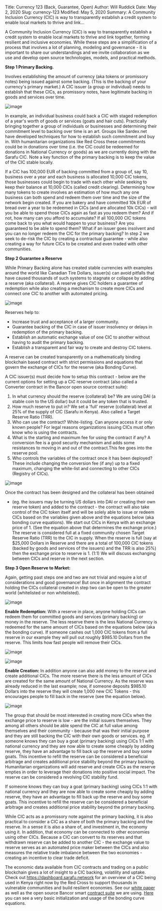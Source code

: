 Title: Currency 123 (Back, Guarantee, Open)
Author: Will Ruddick
Date: May 2, 2020
Slug: currency-123
Modified: May 5, 2020
Summary: A Community Inclusion Currency (CIC) is way to transparently establish a credit system to enable local markets to thrive and link...

A Community Inclusion Currency (CIC) is way to transparently establish a
credit system to enable local markets to thrive and link together,
forming resilient and inclusive economies. While these steps are a
simplification of a process that involves a lot of planning, modeling
and governance - it is important to share our understandings and we
invite collaboration as we use and develop open source technologies,
models, and practical methods.

**Step 1 Primary Backing.**

Involves establishing the amount of currency (aka tokens or promissory
notes) being issued against some backing. (This is the backing of your
currency's primary market.) A CIC issuer (a group or individual) needs
to establish that these CICs, as promissory notes, have legitimate
backing in goods and services over time.

![image](images/blog/currency-1231.webp)

In example, an individual business could back a CIC with staged
redemption of a year's worth of goods or services (goats and hair
cuts). Practically bringing together a group of individuals or
businesses and determining their commitment level to backing over time
is an art. Groups like Sardex.net have developed techniques for how to
establish such commitment and buy in. With humanitarian organizations
like Red Cross these commitments could be in donations over time (i.e.
the CIC could be redeemed for donations in National Currency or goods)
as we are currently doing with the Sarafu CIC. Note a key function of
the primary backing is to keep the value of the CIC stable locally.

If a CIC has 100,000 EUR of backing committed from a group of, say 10,
business over a year and each business is allocated 10,000 CIC tokens,
those businesses could begin to trade with each other while seeking to
keep their balance at 10,000 CICs (called credit clearing). Determining
how many tokens to create involves an estimation of how much any one
business can both spend and redeem them over time and the size of the
network begin created. If you are bakery and have committed 10k EUR of
bread over a year to be redeemed in CICs (and are allocated 10k CICs) -
will you be able to spend those CICs again as fast as you redeem them?
And if not, how many can you afford to accumulate? If all 100,000 CIC
tokens come back to you what would happen to your business? Are you
guaranteed to be able to spend them? What if an issuer goes insolvent
and you can no longer redeem the CIC for the primary backing? In step 2
we seek to de-risk the CIC by creating a contractual guarantee - while
also creating a way for future CICs to be created and even traded with
other communities.

**Step 2 Guarantee a Reserve**

While Primary Backing alone has created stable currencies with examples
around the world like Canadian Tire Dollars, issuer(s) can avoid
pitfalls that have caused thousands of such systems to stagnate or
collapse by adding a reserve (aka collateral). A reserve gives CIC
holders a guarantee of redemption while also creating a mechanism to
create more CICs and connect one CIC to another with automated pricing.

![image](images/blog/currency-12362.webp)

Reserves help to:

- Increase trust and acceptance of a larger community.
- Guarantee backing of the CIC in case of issuer insolvency or delays
  in redemption of the primary backing.
- Establish an automatic exchange value of one CIC to another without
  having to audit the primary backing.
- Establish a transparent and fair way to create and destroy CIC
  tokens.

A reserve can be created transparently on a mathematically binding
blockchain based contract with strict permissions and equations that
govern the exchange of CICs for the reserve (aka Bonding Curve).

A CIC issuer(s) must decide how to setup this contract - below are the
current options for setting up a CIC reserve contract (also called a
Converter contract in the Bancor open source contract suite):

1.  In what currency should the reserve (collateral) be? We are using
    DAI (a stable coin to the US dollar) but it could be any token that
    is trusted.
2.  How much reserve to put in? We set a 'full' reserve (collateral)
    level at 25% of the supply of CIC (Sarafu in Kenya). Also called a
    Target Reserve Ratio (TRR).
3.  Who can use the contract? White-listing. Can anyone access it or
    only known people? For legal reasons organizations issuing CICs must
    often know who is using the contracts.
4.  What is the starting and maximum fee for using the contract if any?
    A conversion fee is a good security mechanism and adds some
    resistances to moving in and out of the contract.This fee goes into
    the reserve pool.
5.  Who controls the variables of the contract once it has been
    deployed? These include changing the conversion fee (if any) up to a
    fixed maximum, changing the white-list and connecting to other CICs
    (Registry of CICs).

![image](images/blog/currency-123187.webp)

Once the contract has been designed and the collateral has been obtained

- (eg. the issuers may be turning US dollars into DAI or creating their
  own reserve token) and added to the contract - the contract will also
  take control of the CIC token itself and will be solely able to issue or
  redeem CICs based on the variables given above and the equations below
  (aka bonding curve equations). We start out CICs in Kenya with an
  exchange price of 1. (See the equation above that determines the
  exchange price.) The reserve is considered full at a fixed community
  chosen Target Reserve Ratio (TRR) to the CIC in supply. When the reserve
  is full (say at $25,000 Dollars in Reserve and there are a total of
  100,000 CIC tokens (backed by goods and services of the issuers) and the
  TRR is also 25%) then the exchange price to reserve is 1. (1:1) We will
  discuss exchanging between CICs and reserve in the next section.

**Step 3 Open Reserve to Market:**

Again, getting past steps one and two are not trivial and require a lot
of considerations and good governance! But once in alignment the
contract holding the CICs collateral created in step two can be open to
the greater world (whitelisted or non whitelisted).

![image](images/blog/currency-123214.webp)

**Enable Redemption:** With a reserve in place, anyone holding CICs can
redeem them for committed goods and services (primary backing) or money
in the reserve. The less reserve there is the less National Currency is
redeemed for the same amount of CICs based on the equations below (aka
the bonding curve). If someone cashes out 1,000 CIC tokens from a full
reserve in our example they will pull out roughly $985.10 Dollars from
the reserve. This limits how fast people will remove their CICs.

![image](images/blog/currency-123229.webp)

![image](images/blog/currency-123248.webp)

**Enable Creation:** In addition anyone can also add money to the
reserve and create additional CICs. The more reserve there is the less
amount of CICs are created for the same amount of National Currency. As
the reserve was already reduced in the last example; now, if someone
deposits $985.10 Dollars into the reserve they will create 1,000 new
CIC Tokens - this encourages people to fill back in the reserve (see the
equation below).

![image](images/blog/currency-123263.webp)

The group that should be most interested in creating more CICs when the
exchange price to reserve is low - are the initial issuers themselves.
They among all others should be able spend the CIC at full value among
themselves and their community - because that was their initial purpose
and they are still backing the CIC with their own goods or services. eg.
If someone knows they can buy a goat (primary backing) using CICs 1:1
with national currency and they are now able to create some cheaply by
adding reserve, they have an advantage to fill back up the reserve and
buy some goats. This incentive to refill the reserve can be considered a
beneficial arbitrage and creates additional price stability beyond the
primary backing. Humanitarian organizations will add reserve and create
CICs as the reserve empties in order to leverage their donations into
positive social impact. The reserve can be considered a revolving CIC
stability fund.

If someone knows they can buy a goat (primary backing) using CICs 1:1
with national currency and they are now able to create some cheaply by
adding reserve, they have an advantage to fill back up the reserve and
buy some goats. This incentive to refill the reserve can be considered a
beneficial arbitrage and creates additional price stability beyond the
primary backing.

While CIC acts as a promissory note against the primary backing, it is
also practical to consider a CIC as a share of both the primary backing
and the reserve. In a sense it is also a share of, and investment in,
the economy using it. In addition, that economy can be connected to
other economies using other CICs. Because a CIC can convert to its
reserves and that withdrawn reserve can be added to another CIC - the
exchange value to reserve serves as an automated price maker between the
CICs and also measures the relative trade imbalance between the two
economies - creating an incentive to clear trade deficit.

The economic data available from CIC contracts and trading on a public
blockchain gives a lot of insight to a CIC backing, volatility and
uptake. Check out <https://dashboard.sarafu.network> for an overview of
a CIC being used in Kenya right now by the Red Cross to support
thousands in vulnerable communities and build resilient economies. See
our [white paper](http://grassecon.org/whitepaper) as well as the open
source Bancor smart [contract
suite](https://docs.bancor.network/network-architecture/ethereum) we are
using.
[Here](https://github.com/GrassrootsEconomics/CIC-Docs/blob/master/CIC-math-examples.xlsx)
you can see a very basic initialization and usage of the bonding curve
equations.
